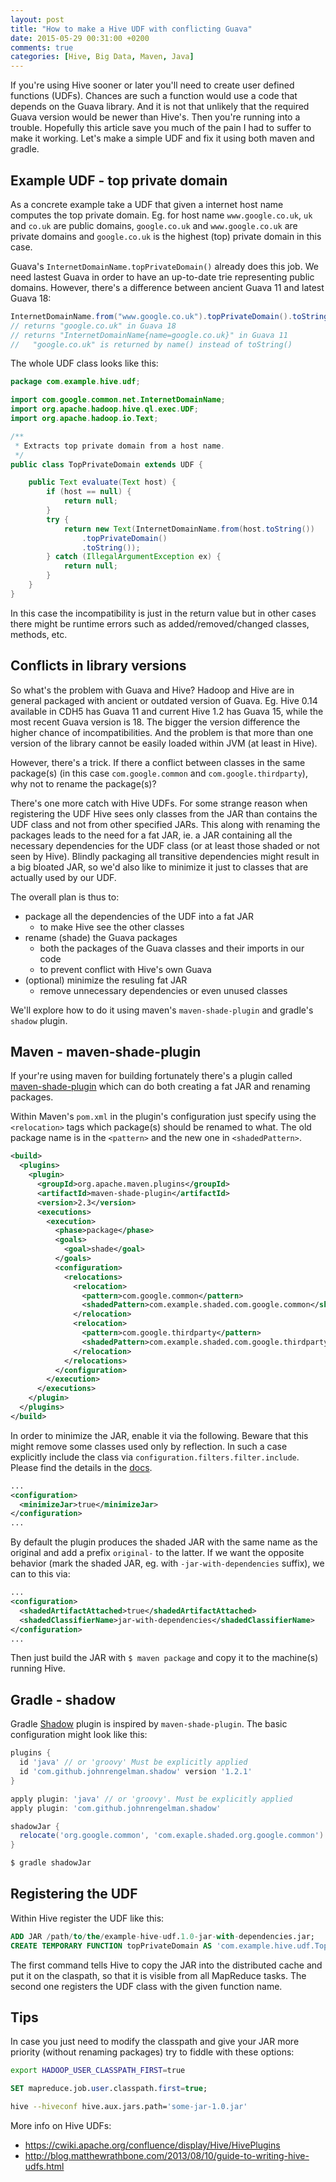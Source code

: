 ```yaml
---
layout: post
title: "How to make a Hive UDF with conflicting Guava"
date: 2015-05-29 00:31:00 +0200
comments: true
categories: [Hive, Big Data, Maven, Java]
---
```

If you're using Hive sooner or later you'll need to create user defined functions (UDFs). Chances are such a function would use a code that depends on the Guava library. And it is not that unlikely that the required Guava version would be newer than Hive's. Then you're running into a trouble. Hopefully this article save you much of the pain I had to suffer to make it working. Let's make a simple UDF and fix it using both maven and gradle.

<!--more-->

## Example UDF - top private domain

As a concrete example take a UDF that given a internet host name computes the top private domain. Eg. for host name `www.google.co.uk`, `uk` and `co.uk` are public domains, `google.co.uk` and `www.google.co.uk` are private domains and `google.co.uk` is the highest (top) private domain in this case.

Guava's `InternetDomainName.topPrivateDomain()` already does this job. We need lastest Guava in order to have an up-to-date trie representing public domains. However, there's a difference between ancient Guava 11 and latest Guava 18:

```java
InternetDomainName.from("www.google.co.uk").topPrivateDomain().toString()
// returns "google.co.uk" in Guava 18
// returns "InternetDomainName{name=google.co.uk}" in Guava 11
//   "google.co.uk" is returned by name() instead of toString()
```

The whole UDF class looks like this:

```java
package com.example.hive.udf;

import com.google.common.net.InternetDomainName;
import org.apache.hadoop.hive.ql.exec.UDF;
import org.apache.hadoop.io.Text;

/**
 * Extracts top private domain from a host name.
 */
public class TopPrivateDomain extends UDF {

    public Text evaluate(Text host) {
        if (host == null) {
            return null;
        }
        try {
            return new Text(InternetDomainName.from(host.toString())
                .topPrivateDomain()
                .toString());
        } catch (IllegalArgumentException ex) {
            return null;
        }
    }
}
```

In this case the incompatibility is just in the return value but in other cases there might be runtime errors such as added/removed/changed classes, methods, etc.

## Conflicts in library versions

So what's the problem with Guava and Hive? Hadoop and Hive are in general packaged with ancient or outdated version of Guava. Eg. Hive 0.14 available in CDH5 has Guava 11 and current Hive 1.2 has Guava 15, while the most recent Guava version is 18. The bigger the version difference the higher chance of incompatibilities. And the problem is that more than one version of the library cannot be easily loaded within JVM (at least in Hive).

However, there's a trick. If there a conflict between classes in the same package(s) (in this case `com.google.common` and `com.google.thirdparty`), why not to rename the package(s)?

There's one more catch with Hive UDFs. For some strange reason when registering the UDF Hive sees only classes from the JAR than contains the UDF class and not from other specified JARs. This along with renaming the packages leads to the need for a fat JAR, ie. a JAR containing all the necessary dependencies for the UDF class (or at least those shaded or not seen by Hive). Blindly packaging all transitive dependencies might result in a big bloated JAR, so we'd also like to minimize it just to classes that are actually used by our UDF.

The overall plan is thus to:

- package all the dependencies of the UDF into a fat JAR
    - to make Hive see the other classes
- rename (shade) the Guava packages
    - both the packages of the Guava classes and their imports in our code
    - to prevent conflict with Hive's own Guava
- (optional) minimize the resuling fat JAR
    - remove unnecessary dependencies or even unused classes

We'll explore how to do it using maven's `maven-shade-plugin` and gradle's `shadow` plugin.

## Maven - maven-shade-plugin

If your're using maven for building fortunately there's a plugin called [maven-shade-plugin](https://maven.apache.org/plugins/maven-shade-plugin/) which can do both creating a fat JAR and renaming packages.

Within Maven's `pom.xml` in the plugin's configuration just specify using the `<relocation>` tags which package(s) should be renamed to what. The old package name is in the `<pattern>` and the new one in `<shadedPattern>`.

```xml
<build>
  <plugins>
    <plugin>
      <groupId>org.apache.maven.plugins</groupId>
      <artifactId>maven-shade-plugin</artifactId>
      <version>2.3</version>
      <executions>
        <execution>
          <phase>package</phase>
          <goals>
            <goal>shade</goal>
          </goals>
          <configuration>
            <relocations>
              <relocation>
                <pattern>com.google.common</pattern>
                <shadedPattern>com.example.shaded.com.google.common</shadedPattern>
              </relocation>
              <relocation>
                <pattern>com.google.thirdparty</pattern>
                <shadedPattern>com.example.shaded.com.google.thirdparty</shadedPattern>
              </relocation>
            </relocations>
          </configuration>
        </execution>
      </executions>
    </plugin>
  </plugins>
</build>
```

In order to minimize the JAR, enable it via the following. Beware that this might remove some classes used only by reflection. In such a case explicitly include the class via `configuration.filters.filter.include`. Please find the details in the [docs](https://maven.apache.org/plugins/maven-shade-plugin/examples/includes-excludes.html).

```xml
...
<configuration>
  <minimizeJar>true</minimizeJar>
</configuration>
...
```

By default the plugin produces the shaded JAR with the same name as the original and add a prefix `original-` to the latter. If we want the opposite behavior (mark the shaded JAR, eg. with `-jar-with-dependencies` suffix), we can to this via:

```xml
...
<configuration>
  <shadedArtifactAttached>true</shadedArtifactAttached>
  <shadedClassifierName>jar-with-dependencies</shadedClassifierName>
</configuration>
...
```

Then just build the JAR with `$ maven package` and copy it to the machine(s) running Hive.

## Gradle - shadow

Gradle [Shadow](https://github.com/johnrengelman/shadow) plugin is inspired by `maven-shade-plugin`. The basic configuration might look like this:

```groovy
plugins {
  id 'java' // or 'groovy' Must be explicitly applied
  id 'com.github.johnrengelman.shadow' version '1.2.1'
}

apply plugin: 'java' // or 'groovy'. Must be explicitly applied
apply plugin: 'com.github.johnrengelman.shadow'

shadowJar {
  relocate('org.google.common', 'com.exaple.shaded.org.google.common')
}
```

```bash
$ gradle shadowJar
```

## Registering the UDF

Within Hive register the UDF like this:

```sql
ADD JAR /path/to/the/example-hive-udf.1.0-jar-with-dependencies.jar;
CREATE TEMPORARY FUNCTION topPrivateDomain AS 'com.example.hive.udf.TopPrivateDomain';
```

The first command tells Hive to copy the JAR into the distributed cache and put it on the claspath, so that it is visible from all MapReduce tasks. The second one registers the UDF class with the given function name.

## Tips

In case you just need to modify the classpath and give your JAR more priority (without renaming packages) try to fiddle with these options:

```bash
export HADOOP_USER_CLASSPATH_FIRST=true
```

```sql
SET mapreduce.job.user.classpath.first=true;
```

```bash
hive --hiveconf hive.aux.jars.path='some-jar-1.0.jar'
```

More info on Hive UDFs:

- https://cwiki.apache.org/confluence/display/Hive/HivePlugins
- http://blog.matthewrathbone.com/2013/08/10/guide-to-writing-hive-udfs.html

